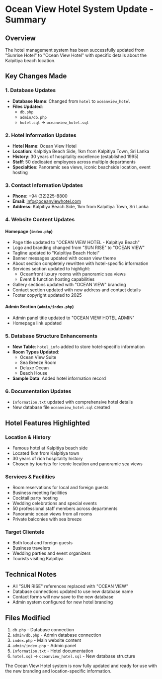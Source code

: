 # Ocean View Hotel System Update - Summary

## Overview
The hotel management system has been successfully updated from "Sunrise Hotel" to "Ocean View Hotel" with specific details about the Kalpitiya beach location.

## Key Changes Made

### 1. Database Updates
- **Database Name**: Changed from `hotel` to `oceanview_hotel`
- **Files Updated**: 
  - `db.php` 
  - `admin/db.php`
  - `hotel.sql` → `oceanview_hotel.sql`

### 2. Hotel Information Updates
- **Hotel Name**: Ocean View Hotel
- **Location**: Kalpitiya Beach Side, 1km from Kalpitiya Town, Sri Lanka
- **History**: 30 years of hospitality excellence (established 1995)
- **Staff**: 50 dedicated employees across multiple departments
- **Specialties**: Panoramic sea views, iconic beachside location, event hosting

### 3. Contact Information Updates
- **Phone**: +94 (32)225-8800
- **Email**: info@oceanviewhotel.com
- **Address**: Kalpitiya Beach Side, 1km from Kalpitiya Town, Sri Lanka

### 4. Website Content Updates

#### Homepage (`index.php`)
- Page title updated to "OCEAN VIEW HOTEL - Kalpitiya Beach"
- Logo and branding changed from "SUN RISE" to "OCEAN VIEW"
- Tagline updated to "Kalpitiya Beach Hotel"
- Banner messages updated with ocean view theme
- About section completely rewritten with hotel-specific information
- Services section updated to highlight:
  - Oceanfront luxury rooms with panoramic sea views
  - Event & function hosting capabilities
- Gallery sections updated with "OCEAN VIEW" branding
- Contact section updated with new address and contact details
- Footer copyright updated to 2025

#### Admin Section (`admin/index.php`)
- Admin panel title updated to "OCEAN VIEW HOTEL ADMIN"
- Homepage link updated

### 5. Database Structure Enhancements
- **New Table**: `hotel_info` added to store hotel-specific information
- **Room Types Updated**: 
  - Ocean View Suite
  - Sea Breeze Room  
  - Deluxe Ocean
  - Beach House
- **Sample Data**: Added hotel information record

### 6. Documentation Updates
- `Information.txt` updated with comprehensive hotel details
- New database file `oceanview_hotel.sql` created

## Hotel Features Highlighted

### Location & History
- Famous hotel at Kalpitiya beach side
- Located 1km from Kalpitiya town
- 30 years of rich hospitality history
- Chosen by tourists for iconic location and panoramic sea views

### Services & Facilities
- Room reservations for local and foreign guests
- Business meeting facilities
- Cocktail party hosting
- Wedding celebrations and special events
- 50 professional staff members across departments
- Panoramic ocean views from all rooms
- Private balconies with sea breeze

### Target Clientele
- Both local and foreign guests
- Business travelers
- Wedding parties and event organizers
- Tourists visiting Kalpitiya

## Technical Notes
- All "SUN RISE" references replaced with "OCEAN VIEW"
- Database connections updated to use new database name
- Contact forms will now save to the new database
- Admin system configured for new hotel branding

## Files Modified
1. `db.php` - Database connection
2. `admin/db.php` - Admin database connection  
3. `index.php` - Main website content
4. `admin/index.php` - Admin panel
5. `Information.txt` - Hotel documentation
6. `hotel.sql` → `oceanview_hotel.sql` - New database structure

The Ocean View Hotel system is now fully updated and ready for use with the new branding and location-specific information.
